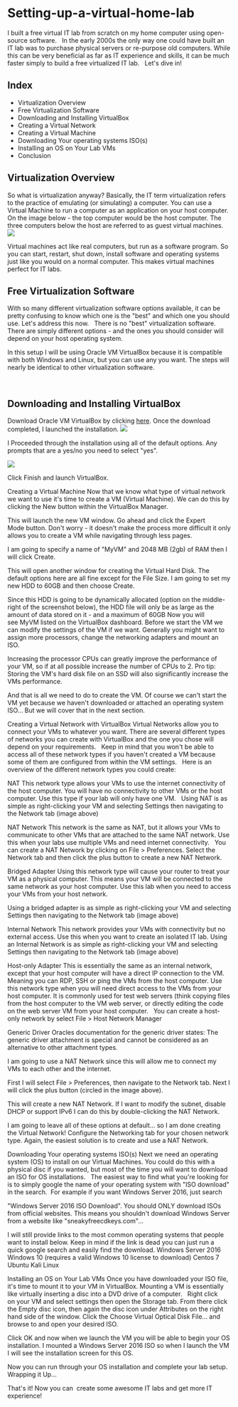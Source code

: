 # Setting-up-a-virtual-home-lab

I built a free virtual IT lab from scratch on my home computer using open-source software.
 
In the early 2000s the only way one could have built an IT lab was to purchase physical servers or re-purpose old computers. While this can be very beneficial as far as IT experience and skills, it can be much faster simply to build a free virtualized IT lab.
 
Let's dive in!

<h2>Index</h2>
<ul>                  
<li>Virtualization Overview</li>
	<li>Free Virtualization Software</li>
	<li>Downloading and Installing VirtualBox</li>
	<li>Creating a Virtual Network</li> 
	<li>Creating a Virtual Machine</li>
	<li>Downloading Your operating systems ISO(s)</li>
	<li>Installing an OS on Your Lab VMs</li>
	<li>Conclusion</li>
</ul>


<h2>Virtualization Overview</h2>
So what is virtualization anyway? Basically, the IT term virtualization refers to the practice of emulating (or simulating) a computer. You can use a Virtual Machine to run a computer as an application on your host computer.
On the image below - the top computer would be the host computer. The three computers below the host are referred to as guest virtual machines.

<img src="Folder/Host+3 guest virtual machines.png">


 
Virtual machines act like real computers, but run as a software program. So you can start, restart, shut down, install software and operating systems just like you would on a normal computer.
This makes virtual machines perfect for IT labs.

<h2>Free Virtualization Software</h2>
With so many different virtualization software options available, it can be pretty confusing to know which one is the "best" and which one you should use. Let's address this now.
 
There is no "best" virtualization software. There are simply different options - and the ones you should consider will depend on your host operating system.
 <p>
<p>In this setup I will be using Oracle VM VirtualBox because it is compatible with both Windows and Linux, but you can use any you want. The steps will nearly be identical to other virtualization software.</p>
</p>
 
<h2>Downloading and Installing VirtualBox</h2> 
Download Oracle VM VirtualBox by clicking <a href="https://www.virtualbox.org/wiki/Downloads"=blank">here</a>. Once the download completed, I launched the installation.

<img src="Folder/VirtualBox-Complete.jpg">

 
I Proceeded through the installation using all of the default options. Any prompts that are a yes/no you need to select "yes".


<img src=Folder/VirtualBox-Install.jpg>

 
Click Finish and launch VirtualBox.
 
Creating a Virtual Machine
Now that we know what type of virtual network we want to use it's time to create a VM (Virtual Machine). We can do this by clicking the New button within the VirtualBox Manager.
 
This will launch the new VM window. Go ahead and click the Expert Mode button. Don't worry - it doesn't make the process more difficult it only allows you to create a VM while navigating through less pages.
 
I am going to specify a name of "MyVM" and 2048 MB (2gb) of RAM then I will click Create.
 
This will open another window for creating the Virtual Hard Disk. The default options here are all fine except for the File Size. I am going to set my new HDD to 60GB and then choose Create.
 
Since this HDD is going to be dynamically allocated (option on the middle-right of the screenshot below), the HDD file will only be as large as the amount of data stored on it - and a maximum of 60GB
Now you will see MyVM listed on the VirtualBox dashboard. Before we start the VM we can modify the settings of the VM if we want. Generally you might want to assign more processors, change the networking adapters and mount an ISO.
 
Increasing the processor CPUs can greatly improve the performance of your VM, so if at all possible increase the number of CPUs to 2.
Pro tip: Storing the VM's hard disk file on an SSD will also significantly increase the VMs performance.
 
And that is all we need to do to create the VM. Of course we can't start the VM yet because we haven't downloaded or attached an operating system ISO... But we will cover that in the next section.

Creating a Virtual Network with VirtualBox
Virtual Networks allow you to connect your VMs to whatever you want. There are several different types of networks you can create with VirtualBox and the one you chose will depend on your requirements.
 
Keep in mind that you won't be able to access all of these network types if you haven't created a VM because some of them are configured from within the VM settings.
 
Here is an overview of the different network types you could create:
 

NAT
This network type allows your VMs to use the internet connectivity of the host computer. You will have no connectivity to other VMs or the host computer. Use this type if your lab will only have one VM.
 
Using NAT is as simple as right-clicking your VM and selecting Settings then navigating to the Network tab (image above)

NAT Network
This network is the same as NAT, but it allows your VMs to communicate to other VMs that are attached to the same NAT network. Use this when your labs use multiple VMs and need internet connectivity.
 
You can create a NAT Network by clicking on File > Preferences. Select the Network tab and then click the plus button to create a new NAT Network.
 

Bridged Adapter
Using this network type will cause your router to treat your VM as a physical computer. This means your VM will be connected to the same network as your host computer. Use this lab when you need to access your VMs from your host network.

Using a bridged adapter is as simple as right-clicking your VM and selecting Settings then navigating to the Network tab (image above)

Internal Network
This network provides your VMs with connectivity but no external access. Use this when you want to create an isolated IT lab.
Using an Internal Network is as simple as right-clicking your VM and selecting Settings then navigating to the Network tab (image above)

Host-only Adapter
This is essentially the same as an internal network, except that your host computer will have a direct IP connection to the VM. Meaning you can RDP, SSH or ping the VMs from the host computer. Use this network type when you will need direct access to the VMs from your host computer. It is commonly used for test web servers (think copying files from the host computer to the VM web server, or directly editing the code on the web server VM from your host computer.
 
You can create a host-only network by select File > Host Network Manager
 

Generic Driver
Oracles documentation for the generic driver states:
The generic driver attachment is special and cannot be considered as an alternative to other attachment types.

I am going to use a NAT Network since this will allow me to connect my VMs to each other and the internet. 

First I will select File > Preferences, then navigate to the Network tab. Next I will click the plus button (circled in the image above).

This will create a new NAT Network. If I want to modify the subnet, disable DHCP or support IPv6 I can do this by double-clicking the NAT Network.
 

I am going to leave all of these options at default... so I am done creating the Virtual Network!
Configure the Networking tab for your chosen network type. Again, the easiest solution is to create and use a NAT Network.

 

Downloading Your operating systems ISO(s)
Next we need an operating system (OS) to install on our Virtual Machines. You could do this with a physical disc if you wanted, but most of the time you will want to download an ISO for OS installations.
 
The easiest way to find what you're looking for is to simply google the name of your operating system with "ISO download" in the search.  For example if you want Windows Server 2016, just search 

"Windows Server 2016 ISO Download".
You should ONLY download ISOs from official websites. This means you shouldn't download Windows Server from a website like "sneakyfreecdkeys.com"...

I will still provide links to the most common operating systems that people want to install below. Keep in mind if the link is dead you can just run a quick google search and easily find the download.
Windows Server 2016
Windows 10 (requires a valid Windows 10 license to download)
Centos 7
Ubuntu
Kali Linux

Installing an OS on Your Lab VMs
Once you have downloaded your ISO file, it's time to mount it to your VM in VirtualBox. Mounting a VM is essentially like virtually inserting a disc into a DVD drive of a computer.
 
Right click on your VM and select settings then open the Storage tab. From there click the Empty disc icon, then again the disc icon under Attributes on the right hand side of the window. Click the Choose Virtual Optical Disk File... and browse to and open your desired ISO.
 

Click OK and now when we launch the VM you will be able to begin your OS installation.
I mounted a Windows Server 2016 ISO so when I launch the VM I will see the installation screen for this OS.
 
Now you can run through your OS installation and complete your lab setup.
Wrapping it Up...

That's it! Now you can  create some awesome IT labs and get more IT experience!
